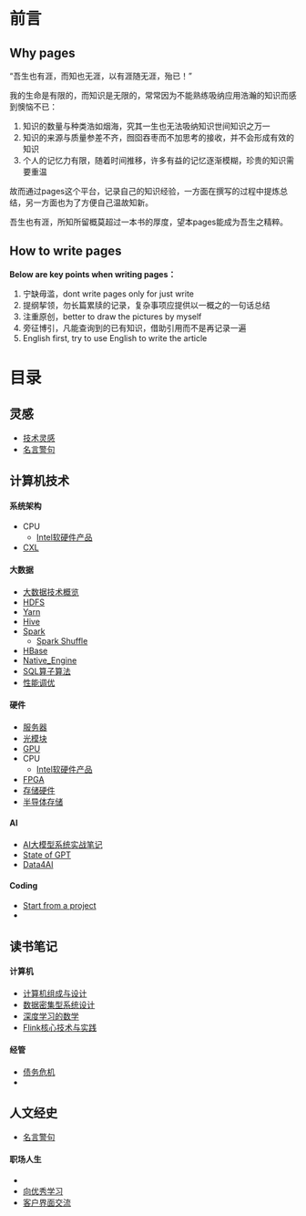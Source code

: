 # 前言

## Why pages
“吾生也有涯，而知也无涯，以有涯随无涯，殆已！”

我的生命是有限的，而知识是无限的，常常因为不能熟练吸纳应用浩瀚的知识而感到懊恼不已：
1. 知识的数量与种类浩如烟海，究其一生也无法吸纳知识世间知识之万一
2. 知识的来源与质量参差不齐，囫囵吞枣而不加思考的接收，并不会形成有效的知识
3. 个人的记忆力有限，随着时间推移，许多有益的记忆逐渐模糊，珍贵的知识需要重温

故而通过pages这个平台，记录自己的知识经验，一方面在撰写的过程中提炼总结，另一方面也为了方便自己温故知新。

吾生也有涯，所知所留概莫超过一本书的厚度，望本pages能成为吾生之精粹。
## How to write pages
**Below are key points when writing pages：**
1. 宁缺毋滥，dont write pages only for just write
2. 提纲挈领，勿长篇累牍的记录，复杂事项应提供以一概之的一句话总结
3. 注重原创，better to draw the pictures by myself
4. 旁征博引，凡能查询到的已有知识，借助引用而不是再记录一遍
5. English first, try to use  English to write the article

# 目录
## 灵感
- [技术灵感](技术灵感.md)
- [名言警句](人文经史/名言警句.md)
## 计算机技术
#### 系统架构
- CPU
	- [Intel软硬件产品](计算机技术/硬件/CPU/Intel软硬件产品.md)
- [CXL](计算机技术/硬件/CXL.md)

#### 大数据
- [大数据技术概览](计算机技术/大数据/大数据技术概览.md)
- [HDFS](计算机技术/大数据/HDFS.md)
- [Yarn](计算机技术/大数据/Yarn.md)
- [Hive](计算机技术/大数据/Hive.md)
- [Spark](计算机技术/大数据/Spark.md)
	- [Spark Shuffle](计算机技术/大数据/Spark%20Shuffle.md)
- [HBase](计算机技术/大数据/HBase.md)
- [Native_Engine](计算机技术/大数据/Native_Engine.md)
- [SQL算子算法](计算机技术/大数据/SQL算子算法.md)
- [性能调优](计算机技术/大数据/性能调优.md)
#### 硬件
- [服务器](计算机技术/硬件/服务器.md)
- [光模块](计算机技术/硬件/光模块.md)
- [GPU](计算机技术/硬件/GPU.md)
- CPU
	- [Intel软硬件产品](计算机技术/硬件/CPU/Intel软硬件产品.md)
- [FPGA](计算机技术/硬件/FPGA.md)
- [存储硬件](计算机技术/硬件/存储硬件.md)
- [半导体存储](计算机技术/硬件/半导体存储.md)
#### AI
- [AI大模型系统实战笔记](计算机技术/AI/AI大模型系统实战/AI大模型系统实战笔记.md)
- [State of GPT](计算机技术/AI/State%20of%20GPT.md)
- [Data4AI](计算机技术/AI/Data4AI.md)
#### Coding
- [Start from a project](计算机技术/Coding/Start%20from%20a%20project.md)
- 
## 读书笔记
#### 计算机
- [计算机组成与设计](读书笔记/书籍/计算机组成与设计.md)
- [数据密集型系统设计](读书笔记/书籍/数据密集型系统设计.md)
- [深度学习的数学](读书笔记/书籍/深度学习的数学.md)
- [Flink核心技术与实践](读书笔记/书籍/Flink核心技术与实践.md)
#### 经管
- [债务危机](读书笔记/书籍/债务危机.md)
- 
## 人文经史
- [名言警句](人文经史/名言警句.md)
#### 职场人生
- 
- [向优秀学习](人文经史/职场人生/向优秀学习.md)
- [客户界面交流](人文经史/职场人生/客户界面交流.md)

